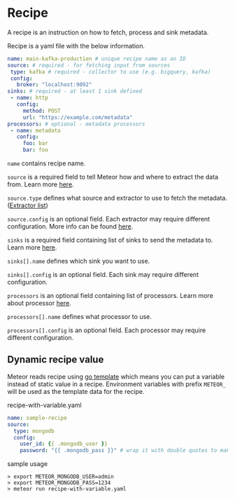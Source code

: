 # Recipe

A recipe is an instruction on how to fetch, process and sink metadata.

Recipe is a yaml file with the below information.
```yaml
name: main-kafka-production # unique recipe name as an ID
source: # required - for fetching input from sources
 type: kafka # required - collector to use (e.g. bigquery, kafka)
 config:
   broker: "localhost:9092"
sinks: # required - at least 1 sink defined
 - name: http
   config:
     method: POST
     url: "https://example.com/metadata"
processors: # optional - metadata processors
 - name: metadata
   config:
     foo: bar
     bar: foo
```

`name` contains recipe name.

`source` is a required field to tell Meteor how and where to extract the data from. Learn more [here](./source.md).

`source.type` defines what source and extractor to use to fetch the metadata. ([Extractor list](../guides/extractors.md))

`source.config` is an optional field. Each extractor may require different configuration. More info can be found [here](../guides/extractors.md).

`sinks` is a required field containing list of sinks to send the metadata to. Learn more [here](./sink.md).

`sinks[].name` defines which sink you want to use.

`sinks[].config` is an optional field. Each sink may require different configuration.

`processors` is an optional field containing list of processors. Learn more about processor [here](./processor.md).

`processors[].name` defines what processor to use.

`processors[].config` is an optional field. Each processor may require different configuration.

## Dynamic recipe value

Meteor reads recipe using [go template](https://golang.org/pkg/text/template/) which means you can put a variable instead of static value in a recipe.
Environment variables with prefix `METEOR_` will be used as the template data for the recipe.

recipe-with-variable.yaml
```yaml
name: sample-recipe
source:
  type: mongodb
  config:
    user_id: {{ .mongodb_user }}
    password: "{{ .mongodb_pass }}" # wrap it with double quotes to make sure value is read as a string
```

sample usage
```shell
> export METEOR_MONGODB_USER=admin
> export METEOR_MONGODB_PASS=1234
> meteor run recipe-with-variable.yaml
```
